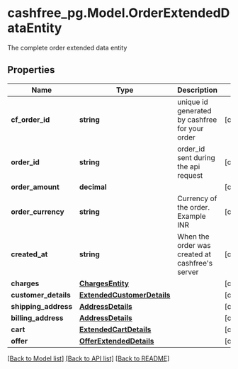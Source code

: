 # cashfree_pg.Model.OrderExtendedDataEntity
The complete order extended data entity

## Properties

Name | Type | Description | Notes
------------ | ------------- | ------------- | -------------
**cf_order_id** | **string** | unique id generated by cashfree for your order | [optional] 
**order_id** | **string** | order_id sent during the api request | [optional] 
**order_amount** | **decimal** |  | [optional] 
**order_currency** | **string** | Currency of the order. Example INR | [optional] 
**created_at** | **string** | When the order was created at cashfree&#39;s server | [optional] 
**charges** | [**ChargesEntity**](ChargesEntity.md) |  | [optional] 
**customer_details** | [**ExtendedCustomerDetails**](ExtendedCustomerDetails.md) |  | [optional] 
**shipping_address** | [**AddressDetails**](AddressDetails.md) |  | [optional] 
**billing_address** | [**AddressDetails**](AddressDetails.md) |  | [optional] 
**cart** | [**ExtendedCartDetails**](ExtendedCartDetails.md) |  | [optional] 
**offer** | [**OfferExtendedDetails**](OfferExtendedDetails.md) |  | [optional] 

[[Back to Model list]](../README.md#documentation-for-models) [[Back to API list]](../README.md#documentation-for-api-endpoints) [[Back to README]](../README.md)

